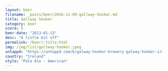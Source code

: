 ```yaml
---
layout: beer
filename: _posts/beer/2016-11-09-gallway-hooker.md
title: Gallway hooker
category: beer
score: 5
beer-date: "2013-01-13"
desc: "A little bit off"
permalink: /beer/:title.html
img: /img/list/gallway-hooker.jpeg
untappd: "https://untappd.com/b/galway-hooker-brewery-galway-hooker-irish-pale-ale/34640"
country: "Ireland"
style: "Pale Ale - American"
---
```

